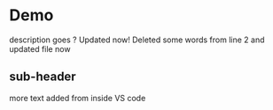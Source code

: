# Demo
description goes ? 
Updated now!
Deleted some words from line 2 and updated file now

## sub-header

more text added from inside VS code
